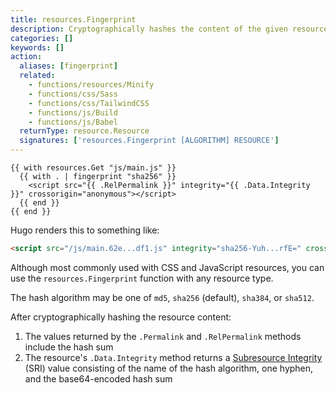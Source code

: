 ```yaml
---
title: resources.Fingerprint
description: Cryptographically hashes the content of the given resource.
categories: []
keywords: []
action:
  aliases: [fingerprint]
  related:
    - functions/resources/Minify
    - functions/css/Sass
    - functions/css/TailwindCSS
    - functions/js/Build
    - functions/js/Babel
  returnType: resource.Resource
  signatures: ['resources.Fingerprint [ALGORITHM] RESOURCE']
---
```


```go-html-template
{{ with resources.Get "js/main.js" }}
  {{ with . | fingerprint "sha256" }}
    <script src="{{ .RelPermalink }}" integrity="{{ .Data.Integrity }}" crossorigin="anonymous"></script>
  {{ end }}
{{ end }}
```

Hugo renders this to something like:

```html
<script src="/js/main.62e...df1.js" integrity="sha256-Yuh...rfE=" crossorigin="anonymous"></script>
```

Although most commonly used with CSS and JavaScript resources, you can use the `resources.Fingerprint` function with any resource type.

The hash algorithm may be one of `md5`, `sha256` (default), `sha384`, or `sha512`.

After cryptographically hashing the resource content:

1. The values returned by the `.Permalink` and `.RelPermalink` methods include the hash sum
1. The resource's `.Data.Integrity` method returns a [Subresource Integrity] (SRI) value consisting of the name of the hash algorithm, one hyphen, and the base64-encoded hash sum

[Subresource Integrity]: https://developer.mozilla.org/en-US/docs/Web/Security/Subresource_Integrity
